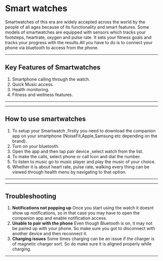 # Smart watches

Smartwatches of this era are widely accepted across the world by the people of all ages because of its functionality and smart features.
Some models of smartwatches are equipped with sensors which tracks your footsteps, heartrate, oxygen and pulse rate. It sets your fitness goals and tracks your progress with the results.All you have to do is to connect your phone via bluetooth to access from the phone.

---
## Key Features of Smartwatches

1) Smartphone calling through the watch.
2) Quick Music access.
3) Health monitoring.
4) Fitness and wellness features.
---

---

## How to use smartwatches

1. To setup your Smartwatch ,firstly you need to download the companion app on your smartphone (NoiseFit,Apple,Samsung etc depending on the brand).
2. Turn on your bluetooth.
3. Open the app and then tap pair device ,select watch from the list.
4. To make the calls, select phone or call Icon and dial the number.
5. To listen to music go to music player and play the music of your choice.
6. Whether it is about heart rate, pulse rate, walking every thing can be viewed through health menu by navigating to that option.

---

---

## Troubleshooting

1. **Notifications not popping up**
 Once you start using the watch it doesnt show up notifications, so in that case you may have to open the companion app and enable notification access.
2. **Unable to pair with the phone**
 Even though Bluetooth is on, it may not be paired up with your phone. So make sure you got to disconnect with another device and then reconnect it.
3. **Charging issues**
 Some times charging can be an issue if the charger is of magnetic charger sort. So do make sure it is aligned properly while charging. 



---


